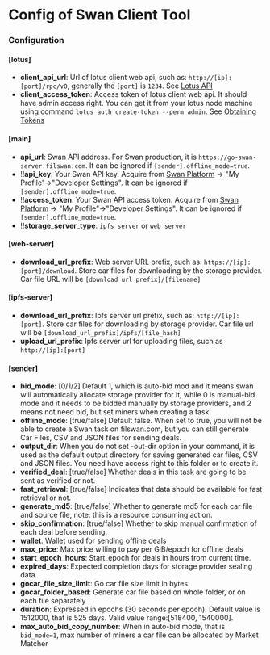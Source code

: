 # Config of Swan Client Tool

### **Configuration**

#### \[lotus]

* **client\_api\_url**: Url of lotus client web api, such as: `http://[ip]:[port]/rpc/v0`, generally the `[port]` is `1234`. See [Lotus API](https://docs.filecoin.io/reference/lotus-api/#features)
* **client\_access\_token**: Access token of lotus client web api. It should have admin access right. You can get it from your lotus node machine using command `lotus auth create-token --perm admin`. See [Obtaining Tokens](https://docs.filecoin.io/build/lotus/api-tokens/#obtaining-tokens)

#### \[main]

* **api\_url**: Swan API address. For Swan production, it is `https://go-swan-server.filswan.com`. It can be ignored if `[sender].offline_mode=true`.
* ‼️**api\_key**: Your Swan API key. Acquire from [Swan Platform](https://console.filswan.com/#/dashboard) -> "My Profile"->"Developer Settings". It can be ignored if `[sender].offline_mode=true`.
* ‼️**access\_token**: Your Swan API access token. Acquire from [Swan Platform](https://console.filswan.com/#/dashboard) -> "My Profile"->"Developer Settings". It can be ignored if `[sender].offline_mode=true`.
* ‼️**storage\_server\_type**: `ipfs server` or `web server`

#### \[web-server]

* **download\_url\_prefix**: Web server URL prefix, such as: `https://[ip]:[port]/download`. Store car files for downloading by the storage provider. Car file URL will be `[download_url_prefix]/[filename]`

#### \[ipfs-server]

* **download\_url\_prefix**: Ipfs server url prefix, such as: `http://[ip]:[port]`. Store car files for downloading by storage provider. Car file url will be `[download_url_prefix]/ipfs/[file_hash]`
* **upload\_url\_prefix**: Ipfs server url for uploading files, such as `http://[ip]:[port]`

#### \[sender]

* **bid\_mode**: \[0/1/2] Default 1, which is auto-bid mod and it means swan will automatically allocate storage provider for it, while 0 is manual-bid mode and it needs to be bidded manually by storage providers, and 2 means not need bid, but set miners when creating a task.
* **offline\_mode**: \[true/false] Default false. When set to true, you will not be able to create a Swan task on filswan.com, but you can still generate Car Files, CSV and JSON files for sending deals.
* **output\_dir**: When you do not set -out-dir option in your command, it is used as the default output directory for saving generated car files, CSV and JSON files. You need have access right to this folder or to create it.
* **verified\_deal**: \[true/false] Whether deals in this task are going to be sent as verified or not.
* **fast\_retrieval**: \[true/false] Indicates that data should be available for fast retrieval or not.
* **generate\_md5**: \[true/false] Whether to generate md5 for each car file and source file, note: this is a resource consuming action.
* **skip\_confirmation**: \[true/false] Whether to skip manual confirmation of each deal before sending.
* **wallet**: Wallet used for sending offline deals
* **max\_price**: Max price willing to pay per GiB/epoch for offline deals
* **start\_epoch\_hours**: Start\_epoch for deals in hours from current time.
* **expired\_days**: Expected completion days for storage provider sealing data.
* **gocar\_file\_size\_limit**: Go car file size limit in bytes
* **gocar\_folder\_based**: Generate car file based on whole folder, or on each file separately
* **duration**: Expressed in epochs (30 seconds per epoch). Default value is 1512000, that is 525 days. Valid value range:\[518400, 1540000].
* **max\_auto\_bid\_copy\_number**: When in auto-bid mode, that is `bid_mode=1`, max number of miners a car file can be allocated by Market Matcher
